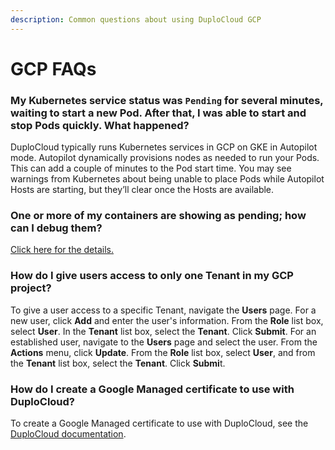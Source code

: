 ```yaml
---
description: Common questions about using DuploCloud GCP
---
```


# GCP FAQs

### My Kubernetes service status was `Pending` for several minutes, waiting to start a new Pod. After that, I was able to start and stop Pods quickly. What happened?

DuploCloud typically runs Kubernetes services in GCP on GKE in Autopilot mode. Autopilot dynamically provisions nodes as needed to run your Pods. This can add a couple of minutes to the Pod start time. You may see warnings from Kubernetes about being unable to place Pods while Autopilot Hosts are starting, but they’ll clear once the Hosts are available.

### One or more of my containers are showing as pending; how can I debug them? <a href="#id-7-toc-title" id="id-7-toc-title"></a>

[Click here for the details.](../faq.md#one-or-more-of-my-containers-are-pending-how-can-i-debug)

### How do I give users access to only one Tenant in my GCP project?

To give a user access to a specific Tenant, navigate the **Users** page. For a new user, click **Add** and enter the user's information. From the **Role** list box, select **User**. In the **Tenant** list box, select the **Tenant**. Click **Submit**. For an established user, navigate to the **Users** page and select the user. From the **Actions** menu, click **Update**. From the **Role** list box, select **User**, and from the **Tenant** list box, select the **Tenant**. Click **Submi**t.&#x20;

### How do I create a Google Managed certificate to use with DuploCloud?&#x20;

To create a Google Managed certificate to use with DuploCloud, see the [DuploCloud documentation](../overview-1/prerequisites/create-managed-ssl-certificates-for-gcp.md).

